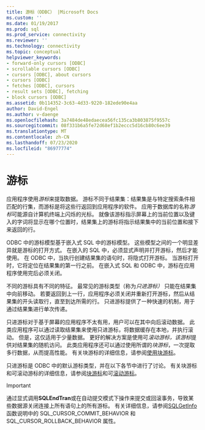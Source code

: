 ```yaml
---
title: 游标（ODBC） |Microsoft Docs
ms.custom: ''
ms.date: 01/19/2017
ms.prod: sql
ms.prod_service: connectivity
ms.reviewer: ''
ms.technology: connectivity
ms.topic: conceptual
helpviewer_keywords:
- forward-only cursors [ODBC]
- scrollable cursors [ODBC]
- cursors [ODBC], about cursors
- cursors [ODBC]
- fetches [ODBC], cursors
- result sets [ODBC], fetching
- block cursors [ODBC]
ms.assetid: 0b114352-3c63-4d33-9220-182ede90e4aa
author: David-Engel
ms.author: v-daenge
ms.openlocfilehash: 3a7484de48edaecea56fc135ca3b803875f9557c
ms.sourcegitcommit: 08f331b6a5fe72d68ef1b2eccc5d16cb80c6ee39
ms.translationtype: MT
ms.contentlocale: zh-CN
ms.lasthandoff: 07/23/2020
ms.locfileid: "86977774"
---
```

# <a name="cursors"></a>游标
应用程序使用*游标*来提取数据。 游标不同于结果集：结果集是与特定搜索条件相匹配的行集，而游标是将这些行返回到应用程序的软件。 应用于数据库的名称*游标*可能源自计算机终端上闪烁的光标。 就像该游标指示屏幕上的当前位置以及键入的字词将显示在哪个位置时，结果集上的游标将指示结果集中的当前位置和接下来返回的行。  
  
 ODBC 中的游标模型基于嵌入式 SQL 中的游标模型。 这些模型之间的一个明显差异就是游标的打开方式。 在嵌入的 SQL 中，必须显式声明并打开游标，然后才能使用。 在 ODBC 中，当执行创建结果集的语句时，将隐式打开游标。 当游标打开时，它将定位在结果集的第一行之前。 在嵌入式 SQL 和 ODBC 中，游标在应用程序使用完后必须关闭。  
  
 不同的游标具有不同的特征。 最常见的游标类型（称为*只进游标）* 只能在结果集中向前移动。 若要返回到上一行，应用程序必须关闭并重新打开游标，然后从结果集的开头读取行，直至到达所需的行。 只进游标提供了一种快速的机制，用于通过结果集进行单次传递。  
  
 只进游标对于基于屏幕的应用程序不太有用，用户可以在其中向后滚动数据。 此类应用程序可以通过读取结果集来使用只进游标，将数据缓存在本地，并执行滚动。 但是，这仅适用于少量数据。 更好的解决方案是使用可*滚动游标，该游标*提供对结果集的随机访问。 此类应用程序还可以通过使用所谓的*块游标*，一次提取多行数据，从而提高性能。 有关块游标的详细信息，请参阅[使用块游标](../../../odbc/reference/develop-app/using-block-cursors.md)。  
  
 只进游标是 ODBC 中的默认游标类型，并在以下各节中进行了讨论。 有关块游标和可滚动游标的详细信息，请参阅[块游标](../../../odbc/reference/develop-app/block-cursors.md)和可[滚动游标](../../../odbc/reference/develop-app/scrollable-cursors.md)。  
  
> [!IMPORTANT]  
>  通过显式调用**SQLEndTran**或在自动提交模式下操作来提交或回滚事务，导致某些数据源关闭连接上所有语句上的所有游标。 有关详细信息，请参阅[SQLGetInfo](../../../odbc/reference/syntax/sqlgetinfo-function.md)函数说明中的 SQL_CURSOR_COMMIT_BEHAVIOR 和 SQL_CURSOR_ROLLBACK_BEHAVIOR 属性。
